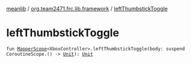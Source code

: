 [meanlib](../index.md) / [org.team2471.frc.lib.framework](index.md) / [leftThumbstickToggle](./left-thumbstick-toggle.md)

# leftThumbstickToggle

`fun `[`MapperScope`](-mapper-scope/index.md)`<XboxController>.leftThumbstickToggle(body: suspend CoroutineScope.() -> `[`Unit`](https://kotlinlang.org/api/latest/jvm/stdlib/kotlin/-unit/index.html)`): `[`Unit`](https://kotlinlang.org/api/latest/jvm/stdlib/kotlin/-unit/index.html)